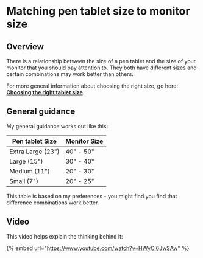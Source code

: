 # Matching pen tablet size to monitor size

## Overview

There is a relationship between the size of a pen tablet and the size of your monitor that you should pay attention to. They both have different sizes and certain combinations may work better than others.

For more general information about choosing the right size, go here: [**Choosing the right tablet size**](choosing-the-right-tablet-size.md).&#x20;

## General guidance

My general guidance works out like this:

| Pen tablet Size   | Monitor Size |
| ----------------- | ------------ |
| Extra Large (23") | 40" - 50"    |
| Large (15")       | 30" - 40"    |
| Medium (11")      | 20" - 30"    |
| Small (7")        | 20" - 25"    |

This table is based on my preferences - you might find you find that difference combinations work better.

## Video

This video helps explain the thinking behind it:

{% embed url="https://www.youtube.com/watch?v=HWyCl6JwSAw" %}

##
